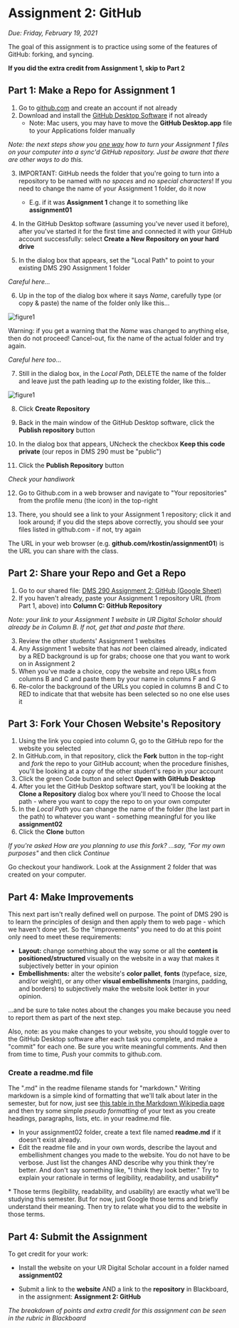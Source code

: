 # Assignment 2: GitHub

*Due: Friday, February 19, 2021*

The goal of this assignment is to practice using some of the features of GitHub: forking, and syncing.  

**If you did the extra credit from Assignment 1, skip to Part 2**

## Part 1: Make a Repo for Assignment 1

1. Go to [github.com](https://github.com) and create an account if not already
2. Download and install the [GitHub Desktop Software](https://desktop.github.com/) if not already
   - Note: Mac users, you may have to move the **GitHub Desktop.app** file to your Applications folder manually

*Note: the next steps show you <u>one way</u> how to turn your Assignment 1 files on your computer into a sync'd GitHub repository.  Just be aware that there are other ways to do this.*

3. IMPORTANT: GitHub needs the folder that you're going to turn into a repository to be named with n*o spaces* and *no special characters*!  If you need to change the name of your Assignment 1 folder, do it now
   - E.g. if it was **Assignment 1** change it to something like **assignment01**

4. In the GitHub Desktop software (assuming you've never used it before), after you've started it for the first time and connected it with your GitHub account successfully: select **Create a New Repository on your hard drive**

5. In the dialog box that appears, set the "Local Path" to point to your existing DMS 290 Assignment 1 folder

*Careful here...*

6. Up in the top of the dialog box where it says *Name*, carefully type (or copy & paste) the name of the folder only like this...

![figure1](media/figure1.png)

Warning: if you get a warning that the *Name* was changed to anything else, then do not proceed!  Cancel-out, fix the name of the actual folder and try again.  

*Careful here too...*

7. Still in the dialog box, in the *Local Path*, DELETE the name of the folder and leave just the path leading *up to* the existing folder, like this...

![figure1](media/figure2.png)



8. Click **Create Repository**

9. Back in the main window of the GitHub Desktop software, click the **Publish repository** button

10. In the dialog box that appears, UNcheck the checkbox **Keep this code private** (our repos in DMS 290 must be "public")

11. Click the **Publish Repository** button

*Check your handiwork*

12. Go to Github.com in a web browser and navigate to "Your repositories" from the profile menu (the icon) in the top-right

13. There, you should see a link to your Assignment 1 repository; click it and look around; if you did the steps above correctly, you should see your files listed in github.com - if not, try again

The URL in your web browser (e.g. **github.com/rkostin/assignment01**) is the URL you can share with the class.

## Part 2: Share your Repo and Get a Repo

1. Go to our shared file: [DMS 290 Assignment 2: GitHub (Google Sheet)](https://docs.google.com/spreadsheets/d/1rAZzYDRKwMR2A0Kp43eG-GwvD_hC88srLtbNwXHsvtM/edit#gid=0)
2. If you haven't already, paste your Assignment 1 repository URL (from Part 1, above) into **Column C: GitHub Repository**

*Note: your link to your Assignment 1 website in UR Digital Scholar should already be in Column B.  If not, get that and paste that there.*

3. Review the other students' Assignment 1 websites
4. Any Assignment 1 website that has *not* been claimed already, indicated by a RED background is up for grabs; choose one that you want to work on in Assignment 2
5. When you've made a choice, copy the website and repo URLs from columns B and C and paste them by your name in columns F and G
6. Re-color the background of the URLs you copied in columns B and C to RED to indicate that that website has been selected so no one else uses it

## Part 3: Fork Your Chosen Website's Repository

1. Using the link you copied into column G, go to the GitHub repo for the website you selected
2. In GitHub.com, in that repository, click the **Fork** button in the top-right and *fork* the repo to your GitHub account; when the procedure finishes, you'll be looking at a *copy* of the other student's repo in *your* account
3. Click the green Code button and select **Open with GitHub Desktop**
4. After you let the GitHub Desktop software start, you'll be looking at the **Clone a Repository** dialog box where you'll need to Choose the local path - where you want to copy the repo to on your own computer
5. In the *Local Path* you can change the name of the folder (the last part in the path) to whatever you want - something meaningful for you like **assignment02**
6. Click the **Clone** button

*If you're asked How are you planning to use this fork? ...say, "For my own purposes"* and then click *Continue*

Go checkout your handiwork.  Look at the Assignment 2 folder that was created on your computer.

## Part 4: Make Improvements

This next part isn't really defined well on purpose.  The point of DMS 290 is to learn the principles of design and then apply them to web page - which we haven't done yet.  So the "improvements" you need to do at this point only need to meet these requirements:

- **Layout:** change something about the way some or all the **content is positioned/structured** visually on the website in a way that makes it subjectively better in your opinion
- **Embellishments:** alter the website's **color pallet**, **fonts** (typeface, size, and/or weight), or any other **visual embellishments** (margins, padding, and borders) to subjectively make the website look better in your opinion.  

...and be sure to take notes about the changes you make because you need to report them as part of the next step.

Also, note: as you make changes to your website, you should toggle over to the GitHub Desktop software after each task you complete, and make a "commit" for each one.  Be sure you write meaningful comments.  And then from time to time, *Push* your commits to github.com.  

### Create a readme.md file

The ".md" in the readme filename stands for "markdown."  Writing markdown is a simple kind of formatting that we'll talk about later in the semester, but for now, just see [this table in the Markdown Wikipedia page](https://en.wikipedia.org/wiki/Markdown#Example) and then try some simple *pseudo formatting* of your text as you create headings, paragraphs, lists, etc. in your readme.md file.

- In your assignment02 folder, create a text file named **readme.md** if it doesn't exist already.
- Edit the readme file and in your own words, describe the layout and embellishment changes you made to the website.  You do not have to be verbose.  Just list the changes AND describe why you think they're better.  And don't say something like, "I think they look better."  Try to explain your rationale in terms of legibility, readability, and usability*

\* Those terms (legibility, readability, and usability) are exactly what we'll be studying this semester.  But for now, just Google those terms and briefly understand their meaning. Then try to relate what you did to the website in those terms.

## Part 4: Submit the Assignment

To get credit for your work:

- Install the website on your UR Digital Scholar account in a folder named **assignment02**

- Submit a link to the **website** AND a link to the **repository** in Blackboard, in the assignment: **Assignment 2: GitHub**

*The breakdown of points and extra credit for this assignment can be seen in the rubric in Blackboard*